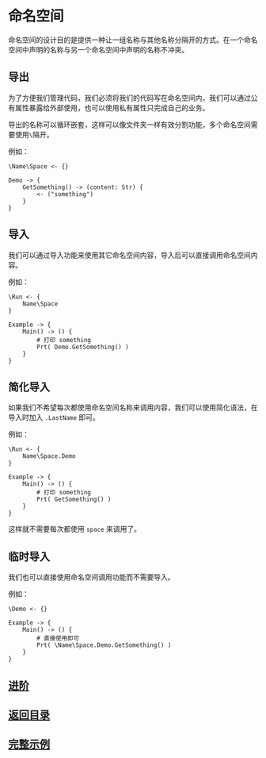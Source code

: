 # 命名空间
命名空间的设计目的是提供一种让一组名称与其他名称分隔开的方式。在一个命名空间中声明的名称与另一个命名空间中声明的名称不冲突。

## 导出
为了方便我们管理代码，我们必须将我们的代码写在命名空间内，我们可以通过公有属性暴露给外部使用，也可以使用私有属性只完成自己的业务。

导出的名称可以循环嵌套，这样可以像文件夹一样有效分割功能，多个命名空间需要使用`\`隔开。

例如：
```
\Name\Space <- {}

Demo -> {
    GetSomething() -> (content: Str) {
        <- ("something")
    }
}
```
## 导入
我们可以通过导入功能来使用其它命名空间内容，导入后可以直接调用命名空间内容。

例如：
```
\Run <- { 
    Name\Space 
}

Example -> {
    Main() -> () {
        # 打印 something
        Prt( Demo.GetSomething() )
    }
}
```
## 简化导入
如果我们不希望每次都使用命名空间名称来调用内容，我们可以使用简化语法，在导入时加入 `.LastName` 即可。

例如：
```
\Run <- { 
    Name\Space.Demo 
}

Example -> {
    Main() -> () {
        # 打印 something
        Prt( GetSomething() )
    }
}
```
这样就不需要每次都使用 `space` 来调用了。
## 临时导入
我们也可以直接使用命名空间调用功能而不需要导入。

例如：
```
\Demo <- {}

Example -> {
    Main() -> () {
        # 直接使用即可
        Prt( \Name\Space.Demo.GetSomething() )    
    }
}
```

## [进阶](./control-type.md)
## [返回目录](./introduction.md)
## [完整示例](../example.xs)
